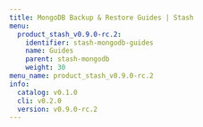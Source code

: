 ```yaml
---
title: MongoDB Backup & Restore Guides | Stash
menu:
  product_stash_v0.9.0-rc.2:
    identifier: stash-mongodb-guides
    name: Guides
    parent: stash-mongodb
    weight: 30
menu_name: product_stash_v0.9.0-rc.2
info:
  catalog: v0.1.0
  cli: v0.2.0
  version: v0.9.0-rc.2
---
```


